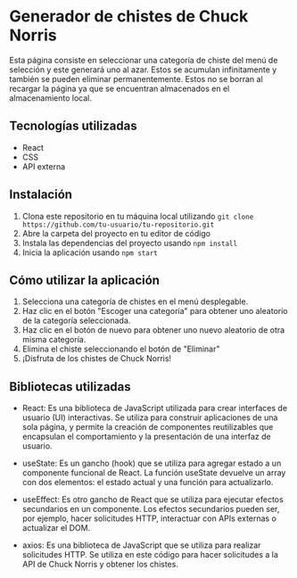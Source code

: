 # Generador de chistes de Chuck Norris

Esta página consiste en seleccionar una categoría de chiste del menú de selección y este generará uno al azar. Estos se acumulan infinitamente y también se pueden eliminar permanentemente. Estos no se borran al recargar la página ya que se encuentran almacenados en el almacenamiento local.

## Tecnologías utilizadas
- React
- CSS
- API externa

## Instalación
1. Clona este repositorio en tu máquina local utilizando `git clone https://github.com/tu-usuario/tu-repositorio.git`
2. Abre la carpeta del proyecto en tu editor de código
3. Instala las dependencias del proyecto usando `npm install`
4. Inicia la aplicación usando `npm start`

## Cómo utilizar la aplicación
1. Selecciona una categoría de chistes en el menú desplegable.
2. Haz clic en el botón "Escoger una categoría" para obtener uno aleatorio de la categoría seleccionada.
3. Haz clic en el botón de nuevo para obtener uno nuevo aleatorio de otra misma categoría.
4. Elimina el chiste seleccionando el botón de "Eliminar"
5. ¡Disfruta de los chistes de Chuck Norris!

## Bibliotecas utilizadas

- React: Es una biblioteca de JavaScript utilizada para crear interfaces de usuario (UI) interactivas. Se utiliza para construir aplicaciones de una sola página, y permite la creación de componentes reutilizables que encapsulan el comportamiento y la presentación de una interfaz de usuario.

- useState: Es un gancho (hook) que se utiliza para agregar estado a un componente funcional de React. La función useState devuelve un array con dos elementos: el estado actual y una función para actualizarlo.

- useEffect: Es otro gancho de React que se utiliza para ejecutar efectos secundarios en un componente. Los efectos secundarios pueden ser, por ejemplo, hacer solicitudes HTTP, interactuar con APIs externas o actualizar el DOM.

- axios: Es una biblioteca de JavaScript que se utiliza para realizar solicitudes HTTP. Se utiliza en este código para hacer solicitudes a la API de Chuck Norris y obtener los chistes.
